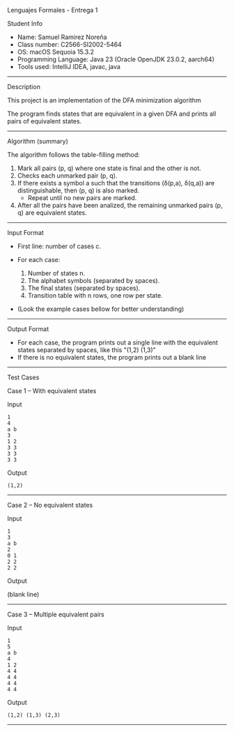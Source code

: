 Lenguajes Formales - Entrega 1

Student Info

-   Name: Samuel Ramirez Noreña
-   Class number: C2566-SI2002-5464
-   OS: macOS Sequoia 15.3.2
-   Programming Language: Java 23 (Oracle OpenJDK 23.0.2, aarch64)
-   Tools used: IntelliJ IDEA, javac, java

------------------------------------------------------------------------

Description

This project is an implementation of the DFA minimization algorithm

The program finds states that are equivalent in a given DFA and prints all pairs of equivalent states.

------------------------------------------------------------------------

Algorithm (summary)

The algorithm follows the table-filling method:

1.   Mark all pairs (p, q) where one state is final and the other is not.
2. Checks each unmarked pair (p, q).
3. If there exists a symbol a such that the transitions (δ(p,a), δ(q,a)) are distinguishable, then (p, q) is also marked.
    -   Repeat until no new pairs are marked.
4. After all the pairs have been analized, the remaining unmarked pairs (p, q) are equivalent states.

------------------------------------------------------------------------

Input Format

-   First line: number of cases c.
-   For each case:
    1.  Number of states n.
    2.  The alphabet symbols (separated by spaces).
    3.  The final states (separated by spaces).
    4.  Transition table with n rows, one row per state.

- (Look the example cases bellow for better understanding) 
------------------------------------------------------------------------

Output Format

-   For each case, the program prints out a single line with the equivalent states separated by spaces, like this
  "(1,2) (1,3)"
-   If there is no equivalent states, the program prints out a blank line

------------------------------------------------------------------------

Test Cases

Case 1 – With equivalent states

Input

    1
    4
    a b
    3
    1 2
    3 3
    3 3
    3 3

Output

    (1,2)

------------------------------------------------------------------------

Case 2 – No equivalent states

Input

    1
    3
    a b
    2
    0 1
    2 2
    2 2

Output

(blank line)

------------------------------------------------------------------------

Case 3 – Multiple equivalent pairs

Input

    1
    5
    a b
    4
    1 2
    4 4
    4 4
    4 4
    4 4

Output

    (1,2) (1,3) (2,3)

------------------------------------------------------------------------
